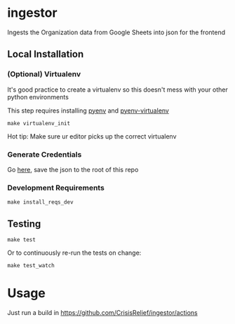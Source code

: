 # ingestor
Ingests the Organization data from Google Sheets into json for the frontend

## Local Installation

### (Optional) Virtualenv

It's good practice to create a virtualenv so this doesn't mess with your other python environments

This step requires installing [pyenv](https://github.com/pyenv/pyenv) and [pyenv-virtualenv](https://github.com/pyenv/pyenv-virtualenv)

```
make virtualenv_init
```

Hot tip: Make sure ur editor picks up the correct virtualenv

### Generate Credentials

Go [here](https://medium.com/@vince.shields913/reading-google-sheets-into-a-pandas-dataframe-with-gspread-and-oauth2-375b932be7bf), save the json to the root of this repo

### Development Requirements

```
make install_reqs_dev
```

## Testing

```
make test
```

Or to continuously re-run the tests on change:

```
make test_watch
```

# Usage

Just run a build in https://github.com/CrisisRelief/ingestor/actions

